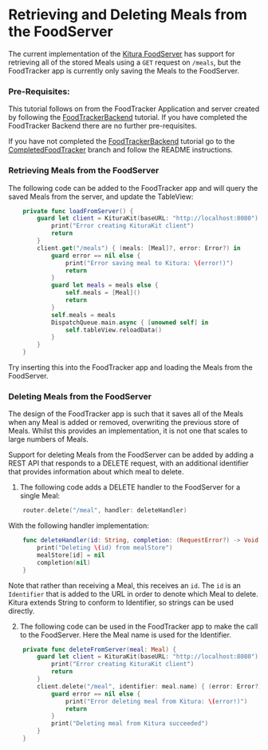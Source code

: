 # Retrieving and Deleting Meals from the FoodServer
The current implementation of the [Kitura FoodServer](README.md) has support for retrieving all of the stored Meals using a `GET` request on `/meals`, but the FoodTracker app is currently only saving the Meals to the FoodServer.

### Pre-Requisites:
This tutorial follows on from the FoodTracker Application and server created by following the [FoodTrackerBackend](https://github.com/IBM/FoodTrackerBackend) tutorial. If you have completed the FoodTracker Backend there are no further pre-requisites.

If you have not completed the [FoodTrackerBackend](https://github.com/IBM/FoodTrackerBackend) tutorial go to the [CompletedFoodTracker](https://github.com/IBM/FoodTrackerBackend/tree/CompletedFoodTracker) branch and follow the README instructions.

### Retrieving Meals from the FoodServer  
The following code can be added to the FoodTracker app and will query the saved Meals from the server, and update the TableView:  
```swift
    private func loadFromServer() {
        guard let client = KituraKit(baseURL: "http://localhost:8080") else {
            print("Error creating KituraKit client")
            return
        }
        client.get("/meals") { (meals: [Meal]?, error: Error?) in
            guard error == nil else {
                print("Error saving meal to Kitura: \(error!)")
                return
            }
            guard let meals = meals else {
                self.meals = [Meal]()
                return
            }
            self.meals = meals
            DispatchQueue.main.async { [unowned self] in
                self.tableView.reloadData()
            }
        }
    }
```  
Try inserting this into the FoodTracker app and loading the Meals from the FoodServer.

### Deleting Meals from the FoodServer  
The design of the FoodTracker app is such that it saves all of the Meals when any Meal is added or removed, overwriting the previous store of Meals. Whilst this provides an implementation, it is not one that scales to large numbers of Meals.

Support for deleting Meals from the FoodServer can be added by adding a REST API that responds to a DELETE request, with an additional identifier that provides information about which meal to delete.

1. The following code adds a DELETE handler to the FoodServer for a single Meal:  
```swift
    router.delete("/meal", handler: deleteHandler)
```  
With the following handler implementation:  
```swift
    func deleteHandler(id: String, completion: (RequestError?) -> Void ) {
        print("Deleting \(id) from mealStore")
        mealStore[id] = nil
        completion(nil)
    }
```
Note that rather than receiving a Meal, this receives an `id`. The `id` is an `Identifier` that is added to the URL in order to denote which Meal to delete. Kitura extends String to conform to Identifier, so strings can be used directly.  

2. The following code can be used in the FoodTracker app to make the call to the FoodServer. Here the Meal name is used for the Identifier.  
```swift
    private func deleteFromServer(meal: Meal) {
        guard let client = KituraKit(baseURL: "http://localhost:8080") else {
            print("Error creating KituraKit client")
            return
        }
        client.delete("/meal", identifier: meal.name) { (error: Error?) in
            guard error == nil else {
                print("Error deleting meal from Kitura: \(error!)")
                return
            }
            print("Deleting meal from Kitura succeeded")
        }
    }
```
